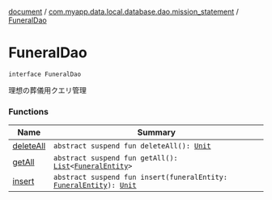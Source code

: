 [document](../../index.md) / [com.myapp.data.local.database.dao.mission_statement](../index.md) / [FuneralDao](./index.md)

# FuneralDao

`interface FuneralDao`

理想の葬儀用クエリ管理

### Functions

| Name | Summary |
|---|---|
| [deleteAll](delete-all.md) | `abstract suspend fun deleteAll(): `[`Unit`](https://kotlinlang.org/api/latest/jvm/stdlib/kotlin/-unit/index.html) |
| [getAll](get-all.md) | `abstract suspend fun getAll(): `[`List`](https://kotlinlang.org/api/latest/jvm/stdlib/kotlin.collections/-list/index.html)`<`[`FuneralEntity`](../../com.myapp.data.local.database.entity.mission_statement/-funeral-entity/index.md)`>` |
| [insert](insert.md) | `abstract suspend fun insert(funeralEntity: `[`FuneralEntity`](../../com.myapp.data.local.database.entity.mission_statement/-funeral-entity/index.md)`): `[`Unit`](https://kotlinlang.org/api/latest/jvm/stdlib/kotlin/-unit/index.html) |
